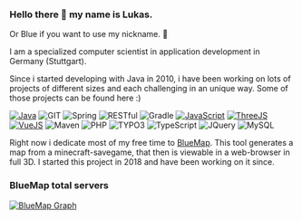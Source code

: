 ### Hello there 👋 my name is Lukas.
Or Blue if you want to use my nickname. 💙

I am a specialized computer scientist in application development in Germany (Stuttgart).

Since i started developing with Java in 2010, i have been working on lots of projects of different sizes and each challenging in an unique way. Some of those projects can be found here :)

[![Java](https://img.shields.io/badge/-Java-informational)](https://github.com/BlueMap-Minecraft/BlueMap)
![GIT](https://img.shields.io/badge/-GIT-green)
![Spring](https://img.shields.io/badge/-Spring-yellow)
![RESTful](https://img.shields.io/badge/-RESTful-red)
![Gradle](https://img.shields.io/badge/-Gradle-green)
[![JavaScript](https://img.shields.io/badge/-JavaScript-informational)](https://github.com/BlueMap-Minecraft/BlueMapWeb)
[![ThreeJS](https://img.shields.io/badge/-ThreeJS-yellow)](https://github.com/BlueMap-Minecraft/BlueMapWeb)<br>
[![VueJS](https://img.shields.io/badge/-VueJS-yellow)](https://github.com/BlueMap-Minecraft/BlueMapVue)
![Maven](https://img.shields.io/badge/-Maven-green)
![PHP](https://img.shields.io/badge/-PHP-informational)
![TYPO3](https://img.shields.io/badge/-TYPO3-yellow)
![TypeScript](https://img.shields.io/badge/-TypeScript-informational)
![JQuery](https://img.shields.io/badge/-JQuery-yellow)
![MySQL](https://img.shields.io/badge/-MySQL-informational)

Right now i dedicate most of my free time to [BlueMap](https://github.com/BlueMap-Minecraft/BlueMap#readme).
This tool generates a map from a minecraft-savegame, that then is viewable in a web-browser in full 3D. I started this project in 2018 and have been working on it since.

### BlueMap total servers
[![BlueMap Graph](https://metrics.bluecolored.de/bluemap/graph?1)](https://metrics.bluecolored.de/)
